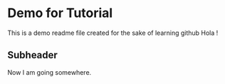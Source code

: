 # Demo for Tutorial

This is a demo readme file created for the sake of learning github
Hola !

## Subheader

Now I am going somewhere.
